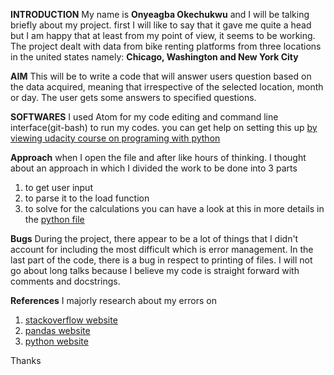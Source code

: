 **INTRODUCTION**
My name is **Onyeagba Okechukwu** and I will be talking briefly about my project.
first I will like to say that it gave me quite a head but I am happy that
at least from my point of view, it seems to be working. The project dealt
with data from bike renting platforms from three locations in the united states
namely: **Chicago, Washington and New York City**

**AIM**
This will be to write a code that will answer users question based on the data
acquired, meaning that irrespective of the selected location, month or day.
The user gets some answers to specified questions.

**SOFTWARES**
I used Atom for my code editing and command line interface(git-bash) to run
my codes. you can get help on setting this up [by viewing udacity course on
programing with python](https://www.udacity.com/course/programming-for-data-science-nanodegree--nd104)

**Approach**
when I open the file and after like hours of thinking. I thought about an
approach in which I divided the work to be done into
3 parts
1) to get user input
2) to parse it to the load function
3) to solve for the calculations
you can have a look at this in more details in the [python file](https://github.com/marshal-stack/pdsnd_github/commit/d3a0ba763e8e96afacd653f32ceb9d0f76f1be0d)

**Bugs**
During the project, there appear to be a lot of things that I didn't account
for including the most difficult which is error management. In the last part of
the code, there is a bug in respect to printing of files.
I will not go about long talks because I believe my code is straight forward
with comments and docstrings.

**References**
I majorly research about my errors on 
1) [stackoverflow website](https://stackoverflow.com/questions/19124601/pretty-print-an-entire-pandas-series-dataframe)
2) [pandas website](https://pandas.pydata.org/docs/reference/api/pandas.read_csv.html)
3) [python website](https://docs.python.org/3/tutorial/classes.html)

Thanks
